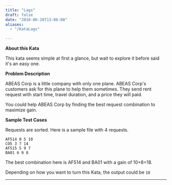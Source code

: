 ```yaml
---
title: "Lags"
draft: false
date: "2010-06-20T13:06:00"
aliases:
  - "/KataLags"

---
```

**About this Kata**

This kata seems simple at first a glance, but wait to explore it before said it's an easy one.

**Problem Description**

ABEAS Corp is a little company with only one plane. ABEAS Corp's customers ask for this plane to help them sometimes. They send rent request with start time, travel duration, and a price they will paid.

You could help ABEAS Corp by finding the best request combination to maximize gain.



**Sample Test Cases**

Requests are sorted. Here is a sample file with 4 requests.

```
AF514 0 5 10
CO5 3 7 14
AF515 5 9 7
BA01 6 9 8
```


The best combination here is AF514 and BA01 with a gain of 10+8=18.

Depending on how you want to turn this Kata, the output could be `18`

------------------------------------------------------------------------
